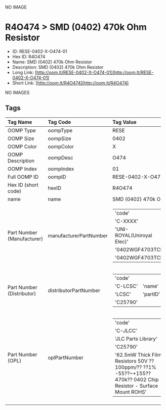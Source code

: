 


  
NO IMAGE  
# R4O474 > SMD (0402) 470k Ohm Resistor

- ID: RESE-0402-X-O474-01
- Hex ID: R4O474
- Name: SMD (0402) 470k Ohm Resistor
- Description: SMD (0402) 470k Ohm Resistor
- Long Link: [http://oom.lt/RESE-0402-X-O474-01](http://oom.lt/RESE-0402-X-O474-01)
- Short Link: [http://oom.lt/R4O474](http://oom.lt/R4O474)
  
NO IMAGES  
## Tags
  

|Tag Name|Tag Code|Tag Value|
| :--- | :--- | :--- |
|OOMP Type|oompType|RESE|
|OOMP Size|oompSize|0402|
|OOMP Color|oompColor|X|
|OOMP Description|oompDesc|O474|
|OOMP Index|oompIndex|01|
|Full OOMP ID|oompID|RESE-0402-X-O474-01|
|Hex ID (short code)|hexID|R4O474|
|name|name|SMD (0402) 470k Ohm Resistor|
|Part Number (Manufacturer)|manufacturerPartNumber|<table><tr><td>'code'</td></tr><tr><td> 'C-XXXX'</td><td> 'name'</td></tr><tr><td> 'UNI-ROYAL(Uniroyal Elec)'</td><td> 'partID'</td></tr><tr><td> '0402WGF4703TCE'</td><td> 'partName'</td></tr><tr><td> '0402WGF4703TCE'</td></tr></table>|
|Part Number (Distributor)|distributorPartNumber|<table><tr><td>'code'</td></tr><tr><td> 'C-LCSC'</td><td> 'name'</td></tr><tr><td> 'LCSC'</td><td> 'partID'</td></tr><tr><td> 'C25790'</td></tr></table>|
|Part Number (OPL)|oplPartNumber|<table><tr><td>'code'</td></tr><tr><td> 'C-JLCC'</td><td> 'name'</td></tr><tr><td> 'JLC Parts Library'</td><td> 'partID'</td></tr><tr><td> 'C25790'</td><td> 'partName'</td></tr><tr><td> '62.5mW Thick Film Resistors 50V ??100ppm/?? ??1% -55??~+155?? 470k?? 0402  Chip Resistor - Surface Mount ROHS'</td></tr></table>|
||||
